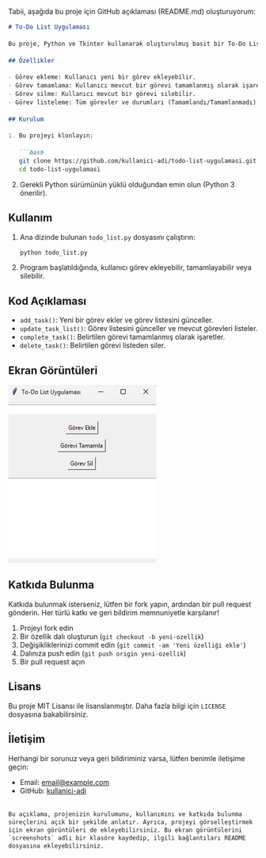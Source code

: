 Tabii, aşağıda bu proje için GitHub açıklaması (README.md) oluşturuyorum:

```markdown
# To-Do List Uygulaması

Bu proje, Python ve Tkinter kullanarak oluşturulmuş basit bir To-Do List uygulamasıdır. Kullanıcıların görev eklemesine, görevleri tamamlanmış olarak işaretlemesine ve görevleri silmesine olanak tanır.

## Özellikler

- Görev ekleme: Kullanıcı yeni bir görev ekleyebilir.
- Görev tamamlama: Kullanıcı mevcut bir görevi tamamlanmış olarak işaretleyebilir.
- Görev silme: Kullanıcı mevcut bir görevi silebilir.
- Görev listeleme: Tüm görevler ve durumları (Tamamlandı/Tamamlanmadı) liste olarak görüntülenir.

## Kurulum

1. Bu projeyi klonlayın:

   ```bash
   git clone https://github.com/kullanici-adi/todo-list-uygulamasi.git
   cd todo-list-uygulamasi
   ```

2. Gerekli Python sürümünün yüklü olduğundan emin olun (Python 3 önerilir).

## Kullanım

1. Ana dizinde bulunan `todo_list.py` dosyasını çalıştırın:

   ```bash
   python todo_list.py
   ```

2. Program başlatıldığında, kullanıcı görev ekleyebilir, tamamlayabilir veya silebilir.

## Kod Açıklaması

- `add_task()`: Yeni bir görev ekler ve görev listesini günceller.
- `update_task_list()`: Görev listesini günceller ve mevcut görevleri listeler.
- `complete_task()`: Belirtilen görevi tamamlanmış olarak işaretler.
- `delete_task()`: Belirtilen görevi listeden siler.

## Ekran Görüntüleri

![Ana Ekran](ss/main.png)

## Katkıda Bulunma

Katkıda bulunmak isterseniz, lütfen bir fork yapın, ardından bir pull request gönderin. Her türlü katkı ve geri bildirim memnuniyetle karşılanır!

1. Projeyi fork edin
2. Bir özellik dalı oluşturun (`git checkout -b yeni-ozellik`)
3. Değişikliklerinizi commit edin (`git commit -am 'Yeni özelliği ekle'`)
4. Dalınıza push edin (`git push origin yeni-ozellik`)
5. Bir pull request açın

## Lisans

Bu proje MIT Lisansı ile lisanslanmıştır. Daha fazla bilgi için `LICENSE` dosyasına bakabilirsiniz.

## İletişim

Herhangi bir sorunuz veya geri bildiriminiz varsa, lütfen benimle iletişime geçin:

- Email: [email@example.com](info@tarikaykan.com)
- GitHub: [kullanici-adi]([https://github.com/kullanici-adi](https://github.com/TarikAykan))

```

Bu açıklama, projenizin kurulumunu, kullanımını ve katkıda bulunma süreçlerini açık bir şekilde anlatır. Ayrıca, projeyi görselleştirmek için ekran görüntüleri de ekleyebilirsiniz. Bu ekran görüntülerini `screenshots` adlı bir klasöre kaydedip, ilgili bağlantıları README dosyasına ekleyebilirsiniz.
